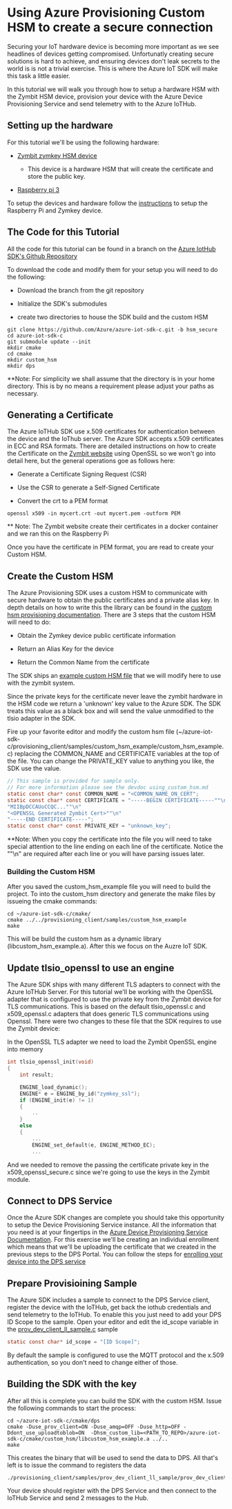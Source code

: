 
# Using Azure Provisioning Custom HSM to create a secure connection

Securing your IoT hardware device is becoming more important as we see headlines of devices getting compromised.
  Unfortunatly creating secure solutions is hard to achieve, and ensuring devices don't leak secrets to the world is
is not a trivial exercise.  This is where the Azure IoT SDK will make this task a little easier.

In this tutorial we will walk you through how to setup a hardware HSM with the Zymbit HSM device, provision your device
with the Azure Device Provisioning Service and send telemetry with to the Azure IoTHub.

## Setting up the hardware

For this tutorial we'll be using the following hardware:

- [Zymbit zymkey HSM device](https://www.zymbit.com/zymkey/)

  - This device is a hardware HSM that will create the certificate and store the public key.

- [Raspberry pi 3](https://www.raspberrypi.org/products/raspberry-pi-3-model-b/)

To setup the devices and hardware follow the [instructions](https://community.zymbit.com/t/getting-started-with-zymkey-4i/202) to setup the Raspberry Pi and Zymkey device.

## The Code for this Tutorial

All the code for this tutorial can be found in a branch on the [Azure IotHub SDK's Github Repository](https://github.com/Azure/azure-iot-sdk-c/tree/hsm_secure)

To download the code and modify them for your setup you will need to do the following:

- Download the branch from the git repository

- Initialize the SDK's submodules

- create two directories to house the SDK build and the custom HSM

```Shell
git clone https://github.com/Azure/azure-iot-sdk-c.git -b hsm_secure
cd azure-iot-sdk-c
git submodule update --init
mkdir cmake
cd cmake
mkdir custom_hsm
mkdir dps
```

**Note: For simplicity we shall assume that the directory is in your home directory.  This is by no means a requirement please adjust your paths as necessary.

## Generating a Certificate

The Azure IoTHub SDK use x.509 certificates for authentication between the device and the IoThub server. The Azure SDK accepts x.509 certificates in ECC and RSA formats.
  There are detailed instructions on how to create the Certificate on the [Zymbit website](https://community.zymbit.com/t/openssl-apache-setup-generating-csr/107) using OpenSSL so we won't go into detail here,
 but the general operations goe as follows here:

- Generate a Certificate Signing Request (CSR)

- Use the CSR to generate a Self-Signed Certificate

- Convert the crt to a PEM format

```Shell
openssl x509 -in mycert.crt -out mycert.pem -outform PEM
```

** Note: The Zymbit website create their certificates in a docker container and we ran this on the Raspberry Pi

Once you have the certificate in PEM format, you are read to create your Custom HSM.

## Create the Custom HSM

The Azure Provisioning SDK uses a custom HSM to communicate with secure hardware to obtain the public certificates and a private alias key.
  In depth details on how to write this the library can be found in the [custom hsm provisioning documentation](https://github.com/Azure/azure-iot-sdk-c/blob/master/provisioning_client/devdoc/using_custom_hsm.md).  There are 3 steps that the custom HSM will need to do:

- Obtain the Zymkey device public certificate information

- Return an Alias Key for the device

- Return the Common Name from the certificate

The SDK ships an [example custom HSM file](https://github.com/Azure/azure-iot-sdk-c/blob/hsm_secure/provisioning_client/samples/custom_hsm_example/custom_hsm_example.c) that we will modify here to use with the zymbit system.

Since the private keys for the certificate never leave the zymbit hardware in the HSM code we return a 'unknown' key value to the Azure SDK.  The SDK treats this value as a black box and will send the value unmodified to the tlsio adapter in the SDK.

Fire up your favorite editor and modify the custom hsm file (~/azure-iot-sdk-c/provisioning_client/samples/custom_hsm_example/custom_hsm_example.c) replacing the COMMON_NAME and CERTIFICATE variables at the top of the file.
  You can change the PRIVATE_KEY value to anything you like, the SDK use the value.

```C
// This sample is provided for sample only.
// For more information please see the devdoc using_custom_hsm.md
static const char* const COMMON_NAME = "<COMMON_NAME_ON_CERT";
static const char* const CERTIFICATE = "-----BEGIN CERTIFICATE-----""\n"
"MIIBpDCCAUoCCQC...""\n"
"<OPENSSL Generated Zymbit Cert>""\n"
"-----END CERTIFICATE-----";
static const char* const PRIVATE_KEY = "unknown_key";
```

**Note: When you copy the certificate into the file you will need to take special attention to the line ending on each line of the certificate.  Notice the ""\n" are required after each line or you will have parsing issues later.

### Building the Custom HSM

After you saved the custom_hsm_example file you will need to build the project.  To into the custom_hsm directory and generate the make files by issueing the cmake commands:

```Shell
cd ~/azure-iot-sdk-c/cmake/
cmake ../../provisioning_client/samples/custom_hsm_example
make
```

This will be build the custom hsm as a dynamic library (libcustom_hsm_example.a).  After this we focus on the Auzre IoT SDK.

## Update tlsio_openssl to use an engine

The Azure SDK ships with many different TLS adapters to connect with the Azure IoTHub Server.  For this tutorial we'll be working with the OpenSSL adapter
that is configured to use the private key from the Zymbit device for TLS communications.  This is based on the default tlsio_openssl.c and x509_openssl.c adapters that does generic TLS
communications using Openssl.  There were two changes to these file that the SDK  requires to use the Zymbit device:

In the OpenSSL TLS adapter we need to load the Zymbit OpenSSL engine into memory

```C
int tlsio_openssl_init(void)
{
    int result;

    ENGINE_load_dynamic();
    ENGINE* e = ENGINE_by_id("zymkey_ssl");
    if (ENGINE_init(e) != 1)
    {
        ..
    }
    else
    {
        ...
        ENGINE_set_default(e, ENGINE_METHOD_EC);
        ...
```

And we needed to remove the passing the certificate private key in the x509_openssl_secure.c since we're going to use the keys in the Zymbit module.

## Connect to DPS Service

Once the Azure SDK changes are complete you should take this opportunity to setup the Device Provisioning Service instance.
  All the information that you need is at your fingertips in the [Azure Device Provisioning Service Documentation](https://docs.microsoft.com/en-us/azure/iot-dps/quick-setup-auto-provision).
  For this exercise we'll be creating an individual enrollment which means that we'll be uploading the certificate that we created in the previous steps to the DPS Portal.  You can follow
   the steps for [enrolling your device into the DPS service](https://docs.microsoft.com/en-us/azure/iot-dps/tutorial-provision-device-to-hub#enroll-the-device)

## Prepare Provisioining Sample

The Azure SDK includes a sample to connect to the DPS Service client, register the device with the IoTHub, get back the iothub credentials and send telemetry to the IoTHub.  To enable this
you just need to add your DPS ID Scope to the sample.  Open your editor and edit the id_scope variable in the [prov_dev_client_ll_sample.c](https://github.com/Azure/azure-iot-sdk-c/blob/master/provisioning_client/samples/prov_dev_client_ll_sample/prov_dev_client_ll_sample.c#L68) sample

```C
static const char* id_scope = "[ID Scope]";
```

By default the sample is configured to use the MQTT protocol and the x.509 authentication, so you don't need to change either of those.

## Building the SDK with the key

After all this is complete you can build the SDK with the custom HSM.  Issue the following commands to start the process:

```Shell
cd ~/azure-iot-sdk-c/cmake/dps
cmake -Duse_prov_client=ON -Duse_amqp=OFF -Duse_http=OFF -Ddont_use_uploadtoblob=ON  -Dhsm_custom_lib=<PATH_TO_REPO>/azure-iot-sdk-c/cmake/custom_hsm/libcustom_hsm_example.a ../..
make
```

This creates the binary that will be used to send the data to DPS.  All that's left is to issue the command to
registers the data

```Shell
./provisioning_client/samples/prov_dev_client_ll_sample/prov_dev_client_ll_sample
```

Your device should register with the DPS Service and then connect to the IoTHub Service and send 2 messages to the Hub.
